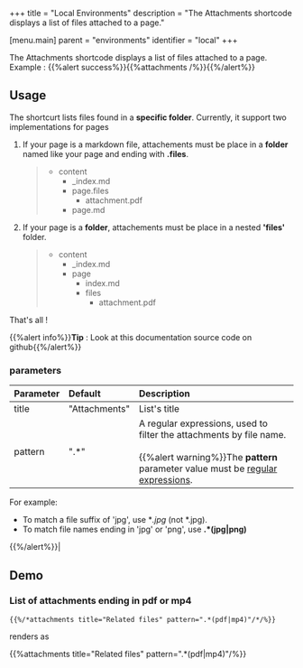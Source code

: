 +++
title = "Local Environments"
description = "The Attachments shortcode displays a list of files attached to a page."

[menu.main]
parent = "environments"
identifier = "local"
+++

The Attachments shortcode displays a list of files attached to a page.
Example :
{{%alert success%}}{{%attachments  /%}}{{%/alert%}}

## Usage

The shortcurt lists files found in a **specific folder**.
Currently, it support two implementations for pages

1. If your page is a markdown file, attachements must be place in a **folder** named like your page and ending with **.files**.

    > * content
    >   * _index.md
    >   * page.files
    >      * attachment.pdf
    >   * page.md

2. If your page is a **folder**, attachements must be place in a nested **'files'** folder.

    > * content
    >   * _index.md
    >   * page
    >      * index.md
    >      * files
    >          * attachment.pdf

That's all !

{{%alert info%}}**Tip** : Look at this documentation source code on github{{%/alert%}}

### parameters

| Parameter | Default | Description |
|:--|:--|:--|
| title | "Attachments" | List's title  |
| pattern | ".*" | A regular expressions, used to filter the attachments by file name. <br/><br/>{{%alert warning%}}The **pattern** parameter value must be [regular expressions](https://en.wikipedia.org/wiki/Regular_expression).

For example:

* To match a file suffix of 'jpg', use **.*jpg** (not *.jpg).
* To match file names ending in 'jpg' or 'png', use **.*(jpg|png)**

{{%/alert%}}|


## Demo
### List of attachments ending in pdf or mp4

    {{%/*attachments title="Related files" pattern=".*(pdf|mp4)"/*/%}}

renders as

{{%attachments title="Related files" pattern=".*(pdf|mp4)"/%}}
